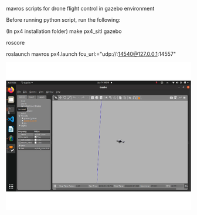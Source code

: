 mavros scripts for drone flight control in gazebo environment

Before running python script, run the following:

 (In px4 installation folder) make px4_sitl gazebo
 
 roscore
 
 roslaunch mavros px4.launch fcu_url:="udp://:14540@127.0.0.1:14557"

[![Demo](https://github.com/pranavyogesh/mavros-scripts/blob/main/img.png)](https://github.com/pranavyogesh/mavros-scripts/blob/092b23a460a9d05fba9ade9b9b8fe5a3fa4796ae/spiral.mp4)


